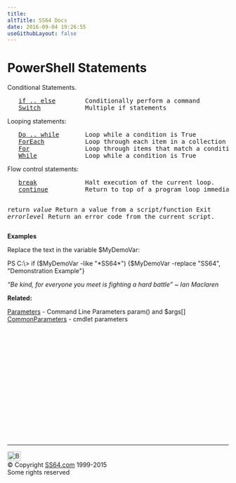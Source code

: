 ```yaml
---
title:
altTitle: SS64 Docs
date: 2016-09-04 19:26:55
useGithubLayout: false
---
```

<!-- #BeginLibraryItem "/Library/head_ps.lbi" --><!-- #EndLibraryItem --><h1>PowerShell Statements</h1>
<p>  Conditional Statements. </p>
<pre>   <a href="if.html">if .. else</a>        Conditionally perform a command
   <a href="switch.html">Switch</a>            Multiple if statements</pre>
<p> Looping statements:</p>
<pre>   <a href="do.html">Do .. while</a>       Loop while a condition is True
   <a href="foreach.html">ForEach</a>           Loop through each item in a collection
   <a href="for.html">For</a>               Loop through items that match a condition
   <a href="while.html">While</a>             Loop while a condition is True</pre>

<p>Flow control statements:</p>
<pre>   <a href="break.html">break</a>             Halt execution of the current loop.
   <a href="continue.html">continue</a>          Return to top of a program loop immediately.

   return <i>value</i>      Return a value from a script/function
   Exit <i>errorlevel</i>   Return an error code from the current script.
</pre>
<p><b>Examples</b></p>
<p>Replace the text in the variable $MyDemoVar:</p>
<p><span class="code">PS C:\&gt; if ($MyDemoVar -like "*SS64*") {$MyDemoVar -replace "SS64", "Demonstration Example"}</span></p>
<p class="quote"><i>“Be kind, for everyone you meet is fighting a hard battle” ~ Ian Maclaren</i></p>
<p><b>Related:</b></p>
<p><a href="syntax-args.html">Parameters</a> - Command Line Parameters  param() and $args[]<br>
<a href="common.html">CommonParameters</a> - cmdlet parameters</p><!-- #BeginLibraryItem "/Library/foot_ps.lbi" --><p>
<!-- PowerShell300 -->
<ins class="adsbygoogle" style="display:inline-block;width:300px;height:250px" data-ad-client="ca-pub-6140977852749469" data-ad-slot="6253539900"></ins>
<script>
(adsbygoogle = window.adsbygoogle || []).push({});
</script></p>
<hr>
<div id="bl" class="footer"><a href="statements.html#"><img src="../images/top.png" width="30" height="22" alt="Back to the Top"></a></div>
<div id="br" class="footer, tagline">© Copyright <a href="../index.html">SS64.com</a> 1999-2015<br>
Some rights reserved</div><!-- #EndLibraryItem -->

